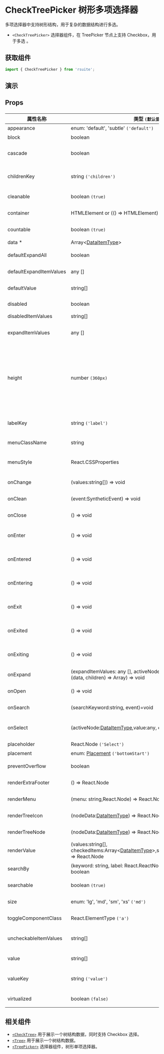 # CheckTreePicker 树形多项选择器

多项选择器中支持树形结构，用于复杂的数据结构进行多选。

- `<CheckTreePicker>` 选择器组件，在 TreePicker 节点上支持 Checkbox，用于多选 。

## 获取组件

```js
import { CheckTreePicker } from 'rsuite';
```

## 演示

<!--{demo}-->

## Props

### <CheckTreePicker>

| 属性名称                | 类型 `(默认值)`                                                                                              | 描述                                                                            |
| ----------------------- | ------------------------------------------------------------------------------------------------------------ | ------------------------------------------------------------------------------- |
| appearance              | enum: 'default', 'subtle' `('default')`                                                                      | 设置外观                                                                        |
| block                   | boolean                                                                                                      | 堵塞整行                                                                        |
| cascade                 | boolean                                                                                                      | checktree 是否级联选择                                                          |
| childrenKey             | string `('children')`                                                                                        | tree 数据结构 children 属性名称                                                 |
| cleanable               | boolean `(true)`                                                                                             | 是否可以清楚                                                                    |
| container               | HTMLElement or (() => HTMLElement)                                                                           | 设置渲染的容器                                                                  |
| countable               | boolean `(true)`                                                                                             | 是否显示已选项的计数                                                            |
| data \*                 | Array&lt;[DataItemType](#types)&gt;                                                                          | tree 数据                                                                       |
| defaultExpandAll        | boolean                                                                                                      | 默认展开所有节点                                                                |
| defaultExpandItemValues | any []                                                                                                       | 设置默认展开节点的值                                                            |
| defaultValue            | string[]                                                                                                     | 默认选中的值                                                                    |
| disabled                | boolean                                                                                                      | 是否禁用 Picker                                                                 |
| disabledItemValues      | string[]                                                                                                     | 禁用选项                                                                        |
| expandItemValues        | any []                                                                                                       | 设置展开节点的值（受控）                                                        |
| height                  | number `(360px)`                                                                                             | menu 的高度。当设置了 virtualized 为 true 时， 可以通过 height 控制 menu 的高度 |
| labelKey                | string `('label')`                                                                                           | tree 数据结构 label 属性名称                                                    |
| menuClassName           | string                                                                                                       | 选项菜单的 className                                                            |
| menuStyle               | React.CSSProperties                                                                                          | 应用于菜单 DOM 节点的 style                                                     |
| onChange                | (values:string[]) => void                                                                                    | 数据改变的回调函数                                                              |
| onClean                 | (event:SyntheticEvent) => void                                                                               | 值清理时触发回调                                                                |
| onClose                 | () => void                                                                                                   | 关闭的回调函数                                                                  |
| onEnter                 | () => void                                                                                                   | 显示前动画过渡的回调函数                                                        |
| onEntered               | () => void                                                                                                   | 显示后动画过渡的回调函数                                                        |
| onEntering              | () => void                                                                                                   | 显示中动画过渡的回调函数                                                        |
| onExit                  | () => void                                                                                                   | 退出前动画过渡的回调函数                                                        |
| onExited                | () => void                                                                                                   | 退出后动画过渡的回调函数                                                        |
| onExiting               | () => void                                                                                                   | 退出中动画过渡的回调函数                                                        |
| onExpand                | (expandItemValues: any [], activeNode:[DataItemType](#types), concat:(data, children) => Array) => void      | 树节点展示时的回调                                                              |
| onOpen                  | () => void                                                                                                   | 展开的回调函数                                                                  |
| onSearch                | (searchKeyword:string, event)=void                                                                           | 搜索回调函数                                                                    |
| onSelect                | (activeNode:[DataItemType](#types),value:any, event) => void                                                 | 选择树节点后的回调函数                                                          |
| placeholder             | React.Node `('Select')`                                                                                      | 占位符                                                                          |
| placement               | enum: [Placement](#types) `('bottomStart')`                                                                  | 打开位置                                                                        |
| preventOverflow         | boolean                                                                                                      | 防止浮动元素溢出                                                                |
| renderExtraFooter       | () => React.Node                                                                                             | 自定义页脚内容                                                                  |
| renderMenu              | (menu: string,React.Node) => React.Node                                                                      | 自定义渲染菜单                                                                  |
| renderTreeIcon          | (nodeData:[DataItemType](#types)) => React.Node                                                              | 自定义渲染 图标                                                                 |
| renderTreeNode          | (nodeData:[DataItemType](#types)) => React.Node                                                              | 自定义渲染 tree 节点                                                            |
| renderValue             | (values:string[], checkedItems:Array&lt;[DataItemType](#types)&gt;,selectedElement:React.Node) => React.Node | 自定义渲染 placeholder                                                          |
| searchBy                | (keyword: string, label: React.ReactNode, item: ItemDataType) => boolean                                     | 自定义搜索规则                                                                  |
| searchable              | boolean `(true)`                                                                                             | 是否显示搜索框                                                                  |
| size                    | enum: 'lg', 'md', 'sm', 'xs' `('md')`                                                                        | 设置组件尺寸                                                                    |
| toggleComponentClass    | React.ElementType `('a')`                                                                                    | 为组件自定义元素类型                                                            |
| uncheckableItemValues   | string[]                                                                                                     | 设置不显示复选框的选项值                                                        |
| value                   | string[]                                                                                                     | 当前选中的值                                                                    |
| valueKey                | string `('value')`                                                                                           | tree 数据结构 value 属性名称                                                    |
| virtualized             | boolean `(false)`                                                                                            | 是否开启虚拟列表                                                                |

## 相关组件

- [`<CheckTree>`](./check-tree) 用于展示一个树结构数据，同时支持 Checkbox 选择。
- [`<Tree>`](./tree) 用于展示一个树结构数据。
- [`<TreePicker>`](./tree-picker) 选择器组件，树形单项选择器。
